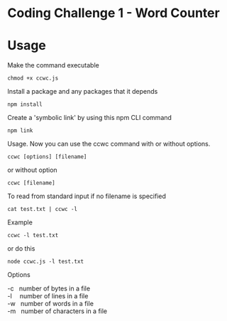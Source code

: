 # Coding Challenge 1 - Word Counter

# Usage

Make the command executable
 
```
chmod +x ccwc.js
```

Install a package and any packages that it depends
```
npm install
```
Create a 'symbolic link' by using this npm CLI command
```
npm link
```
Usage. Now you can use the ccwc command with or without options.
```
ccwc [options] [filename]
```
or without option
```
ccwc [filename]
```
To read from standard input if no filename is specified
```
cat test.txt | ccwc -l
```
Example 
```
ccwc -l test.txt
```
or do this
```
node ccwc.js -l test.txt
```

Options

-c &nbsp; number of bytes in a file  
-l &emsp;number of lines in a file  
-w &nbsp; number of words in a file  
-m &nbsp; number of characters in a file


